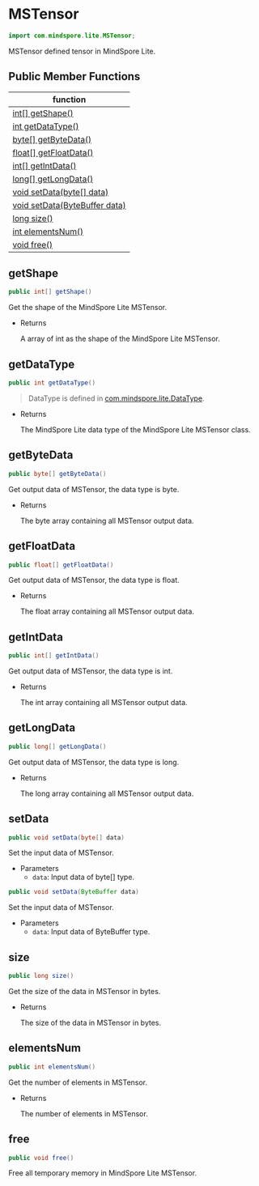 # MSTensor

```java
import com.mindspore.lite.MSTensor;
```

MSTensor defined tensor in MindSpore Lite.

## Public Member Functions

| function                                   |
| ------------------------------------------ |
| [int[] getShape()](#getshape)             |
| [int getDataType()](#getdatatype)        |
| [byte[] getByteData()](#getbytedata)     |
| [float[] getFloatData()](#getfloatdata)  |
| [int[] getIntData()](#getintdata)        |
| [long[] getLongData()](#getlongdata)     |
| [void setData(byte[] data)](#setdata)     |
| [void setData(ByteBuffer data)](#setdata) |
| [long size()](#size)                       |
| [int elementsNum()](#elementsnum)         |
| [void free()](#free)                       |

## getShape

```java
public int[] getShape()
```

Get the shape of the MindSpore Lite MSTensor.

- Returns

  A array of int as the shape of the MindSpore Lite MSTensor.

## getDataType

```java
public int getDataType()
```

> DataType is defined in [com.mindspore.lite.DataType](https://gitee.com/mindspore/mindspore/blob/master/mindspore/lite/java/java/app/src/main/java/com/mindspore/lite/DataType.java).

- Returns

  The MindSpore Lite data type of the MindSpore Lite MSTensor class.

## getByteData

```java
public byte[] getByteData()
```

Get output data of MSTensor, the data type is byte.

- Returns

  The byte array containing all MSTensor output data.

## getFloatData

```java
public float[] getFloatData()
```

Get output data of MSTensor, the data type is float.

- Returns

  The float array containing all MSTensor output data.

## getIntData

```java
public int[] getIntData()
```

Get output data of MSTensor, the data type is int.

- Returns

  The int array containing all MSTensor output data.

## getLongData

```java
public long[] getLongData()
```

Get output data of MSTensor, the data type is long.

- Returns

  The long array containing all MSTensor output data.

## setData

```java
public void setData(byte[] data)
```

Set the input data of MSTensor.

- Parameters
  - `data`: Input data of byte[] type.

```java
public void setData(ByteBuffer data)
```

Set the input data of MSTensor.

- Parameters
  - `data`: Input data of ByteBuffer type.

## size

```java
public long size()
```

Get the size of the data in MSTensor in bytes.

- Returns

  The size of the data in MSTensor in bytes.

## elementsNum

```java
public int elementsNum()
```

Get the number of elements in MSTensor.

- Returns

  The number of elements in MSTensor.

## free

```java
public void free()
```

Free all temporary memory in MindSpore Lite MSTensor.

